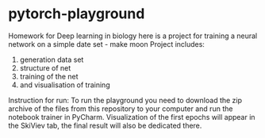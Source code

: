 # pytorch-playground
Homework for Deep learning in biology
here is a project for training a neural network on a simple date set - make moon
  Project includes:
1) generation data set
2) structure of net
3) training of the net
4) and visualisation of training



Instruction for run:
To run the playground you need to download the zip archive of the files from this repository to your computer and run the notebook trainer in PyCharm.
Visualization of the first epochs will appear in the SkiViev tab, the final result will also be dedicated there.
